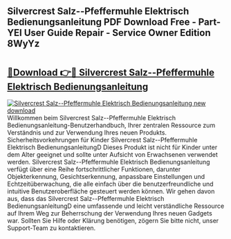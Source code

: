 ## Silvercrest Salz--Pfeffermuhle Elektrisch Bedienungsanleitung PDF Download Free - Part-YEI User Guide Repair - Service Owner Edition 8WyYz

# <h2><a href="http://df3tkgh.blite.top/?on=Silvercrest+Salz--Pfeffermuhle+Elektrisch+Bedienungsanleitung">🔗Download 👉🔴 Silvercrest Salz--Pfeffermuhle Elektrisch Bedienungsanleitung</a></h2>

[![Silvercrest Salz--Pfeffermuhle Elektrisch Bedienungsanleitung new download](https://i.imgur.com/lujVjoI.png)](http://df3tkgh.blite.top/?on=Silvercrest+Salz--Pfeffermuhle+Elektrisch+Bedienungsanleitung)
Willkommen beim Silvercrest Salz--Pfeffermuhle Elektrisch Bedienungsanleitung-Benutzerhandbuch, Ihrer zentralen Ressource zum Verständnis und zur Verwendung Ihres neuen Produkts. Sicherheitsvorkehrungen für Kinder Silvercrest Salz--Pfeffermuhle Elektrisch BedienungsanleitungD Dieses Produkt ist nicht für Kinder unter dem Alter geeignet und sollte unter Aufsicht von Erwachsenen verwendet werden. Silvercrest Salz--Pfeffermuhle Elektrisch Bedienungsanleitung verfügt über eine Reihe fortschrittlicher Funktionen, darunter Objekterkennung, Gesichtserkennung, anpassbare Einstellungen und Echtzeitüberwachung, die alle einfach über die benutzerfreundliche und intuitive Benutzeroberfläche gesteuert werden können. Wir gehen davon aus, dass das Silvercrest Salz--Pfeffermuhle Elektrisch BedienungsanleitungD eine umfassende und leicht verständliche Ressource auf Ihrem Weg zur Beherrschung der Verwendung Ihres neuen Gadgets war. Sollten Sie Hilfe oder Klärung benötigen, zögern Sie bitte nicht, unser Support-Team zu kontaktieren.
